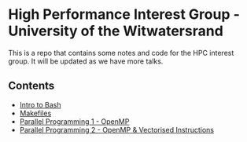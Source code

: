 # High Performance Interest Group  - University of the Witwatersrand
This is a repo that contains some notes and code for the HPC interest group. It will be updated as we have more talks.

## Contents
- [Intro to Bash](https://github.com/Michael-Beukman/HPC-InterestGroup/tree/main/parallel_programming)
- [Makefiles](https://github.com/Michael-Beukman/HPC-InterestGroup/tree/main/makefiles)
- [Parallel Programming 1 - OpenMP](https://github.com/Michael-Beukman/HPC-InterestGroup/tree/main/parallel_programming/01_omp)
- [Parallel Programming 2 - OpenMP & Vectorised Instructions](https://github.com/Michael-Beukman/HPC-InterestGroup/tree/main/parallel_programming/02_omp_vectorised)